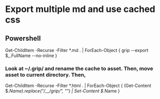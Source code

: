 # Export multiple md and use cached css
## Powershell
Get-ChildItem -Recurse -Filter *.md . | ForEach-Object { grip --export $_.FullName --no-inline  }
### Look at ~/.grip/ and rename the cache to asset. Then, move asset to current directory. Then,
Get-ChildItem -Recurse -Filter *.html . | ForEach-Object { (Get-Content $_.Name).replace("/__/grip/", "") | Set-Content $_.Name  }